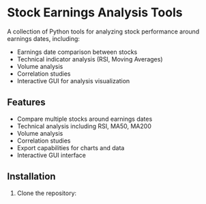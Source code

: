 # Stock Earnings Analysis Tools

A collection of Python tools for analyzing stock performance around earnings dates, including:

- Earnings date comparison between stocks
- Technical indicator analysis (RSI, Moving Averages)
- Volume analysis
- Correlation studies
- Interactive GUI for analysis visualization

## Features

- Compare multiple stocks around earnings dates
- Technical analysis including RSI, MA50, MA200
- Volume analysis
- Correlation studies
- Export capabilities for charts and data
- Interactive GUI interface

## Installation

1. Clone the repository: